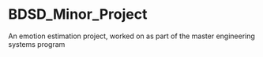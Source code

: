 # BDSD_Minor_Project
An emotion estimation project, worked on as part of the master engineering systems program
